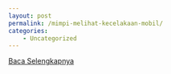 ```yaml
---
layout: post
permalink: /mimpi-melihat-kecelakaan-mobil/
categories:
    - Uncategorized
---
```


[Baca Selengkapnya](/06)